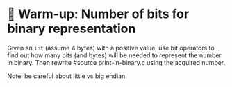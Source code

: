 # :wrench: Warm-up: Number of bits for binary representation

Given an `int` (assume 4 bytes) with a positive value, use bit operators to find
out how many bits (and bytes) will be needed to represent the number in binary.
Then rewrite
#source print-in-binary.c
using the acquired number.

Note: be careful about little vs big endian
